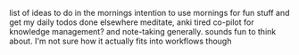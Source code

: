 list of ideas to do in the mornings
intention to use mornings for fun stuff and get my daily todos done elsewhere
meditate, anki
tired
co-pilot for knowledge management? and note-taking generally. sounds fun to think about. I'm not sure how it actually fits into workflows though 
